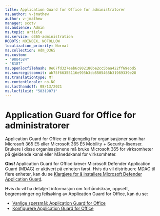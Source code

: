```yaml
---
title: Application Guard for Office for administratorer
ms.author: v-jmathew
author: v-jmathew
manager: scotv
ms.audience: Admin
ms.topic: article
ms.service: o365-administration
ROBOTS: NOINDEX, NOFOLLOW
localization_priority: Normal
ms.collection: Adm_O365
ms.custom:
- "9004584"
- "8187"
ms.openlocfilehash: 0e67fd327eeb6c802180be2cc5baa422ff69ebd5
ms.sourcegitcommit: ab75f66355116e995b3cb5505465b31989339e28
ms.translationtype: MT
ms.contentlocale: nb-NO
ms.lasthandoff: 08/13/2021
ms.locfileid: "58319071"
---
```

# <a name="application-guard-for-office-for-admins"></a>Application Guard for Office for administratorer

Application Guard for Office er tilgjengelig for organisasjoner som har Microsoft 365 E5 eller Microsoft 365 E5 Mobility + Security-lisenser. Brukere i disse organisasjonene må bruke Microsoft 365 for virksomheter på gjeldende kanal eller Månedskanal for virksomheter.

**Obs!** Application Guard for Office krever Microsoft Defender Application Guard (MDAG) er aktivert på enheten først. Hvis du vil distribuere MDAG til flere enheter, kan du se [Klargjøre for å installere Microsoft Defender Application Guard](https://docs.microsoft.com/windows/security/threat-protection/microsoft-defender-application-guard/install-md-app-guard).

Hvis du vil ha detaljert informasjon om forhåndskrav, oppsett, begrensninger og feilsøking av Application Guard for Office, kan du se:

- [Vanlige spørsmål: Application Guard for Office](https://support.microsoft.com/office/application-guard-for-office-9e0fb9c2-ffad-43bf-8ba3-78f785fdba46)
- [Konfigurere Application Guard for Office](https://docs.microsoft.com/microsoft-365/security/office-365-security/install-app-guard)
